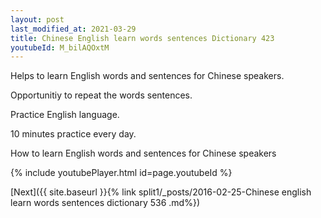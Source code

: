```yaml
---
layout: post
last_modified_at: 2021-03-29
title: Chinese English learn words sentences Dictionary 423 
youtubeId: M_bilAQOxtM
---
```

 
 
Helps to learn English words and sentences for Chinese speakers.

Opportunitiy to repeat the words sentences. 

Practice English language. 
 
10 minutes practice every day. 
 
How to learn English words and sentences for Chinese speakers 
 
{% include youtubePlayer.html id=page.youtubeId %}
 
 
[Next]({{ site.baseurl }}{% link  split1/_posts/2016-02-25-Chinese english learn words sentences dictionary 536 .md%})
 
